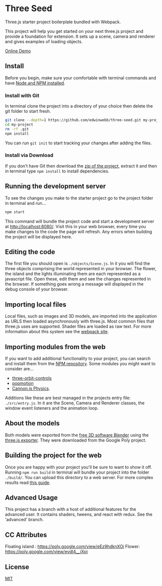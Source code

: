 # Three Seed

Three.js starter project boilerplate bundled with Webpack.

This project will help you get started on your next three.js project and provide a foundation for extension. It sets up a scene, camera and renderer and gives examples of loading objects.

[Online Demo](http://edwinwebb.github.io/three-seed/)

## Install
Before you begin, make sure your comfortable with terminal commands and have [Node and NPM installed](https://www.npmjs.com/get-npm).

### Install with Git
In terminal clone the project into a directory of your choice then delete the git folder to start fresh.

```bash
git clone --depth=1 https://github.com/edwinwebb/three-seed.git my-project
cd my-project
rm -rf .git
npm install
```

You can run `git init` to start tracking your changes after adding the files.

### Install via Download
If you don't have Git then download the [zip of the project](https://github.com/edwinwebb/three-seed/archive/master.zip), extract it and then in terminal type `npm install` to install dependencies.

## Running the development server
To see the changes you make to the starter project go to the project folder in terminal and run...

```bash
npm start
```

This command will bundle the project code and start a development server at [http://localhost:8080/](http://localhost:8080/). Visit this in your web browser, every time you make changes to the code the page will refresh. Any errors when building the project will be displayed here.

## Editing the code
The first file you should open is `./objects/Scene.js`. In it you will find the three objects comprising the world represented in your browser. The flower, the island and the lights illuminating them are each represented as a javascript file. Open these, edit them and see the changes represented in the browser. If something goes wrong a message will displayed in the debug console of your browser.

## Importing local files
Local files, such as images and 3D models, are imported into the application as URLS then loaded asynchronously with three.js. Most common files that three.js uses are supported. Shader files are loaded as raw text. For more information about this system see the [webpack site](https://webpack.js.org/).

## Importing modules from the web
If you want to add additional functionality to your project, you can search and install them from the [NPM repository](https://www.npmjs.com/). Some modules you might want to consider are...
* [three-orbit-controls](https://www.npmjs.com/package/three-orbit-controls)
* [popmotion](https://www.npmjs.com/package/popmotion)
* [Cannon.js Physics](https://www.npmjs.com/package/cannon).

Additions like these are best managed in the projects entry file: `./src/entry.js`. In it are the Scene, Camera and Renderer classes, the window event listeners and the animation loop.

## About the models
Both models were exported from the [free 3D software Blender](https://www.blender.org/) using the [three.js exporter](https://github.com/timoxley/threejs/tree/master/utils/exporters/blender). They were downloaded from the Google Poly project. 

## Building the project for the web
Once you are happy with your project you'll be sure to want to show it off. Running `npm run build` in terminal will bundle your project into the folder `./build/`. You can upload this directory to a web server. For more complex results read [this guide](https://webpack.js.org/guides/production/).

## Advanced Usage
This project has a branch with a host of additional features for the advanced user. It contains shaders, tweens, and react with redux. See the 'advanced' branch.

## CC Attributes
Floating island : https://poly.google.com/view/eEz9hdknXOi
Flower: https://poly.google.com/view/eydI4__jXpi

## License
[MIT](https://github.com/edwinwebb/three-seed/blob/master/LICENSE)